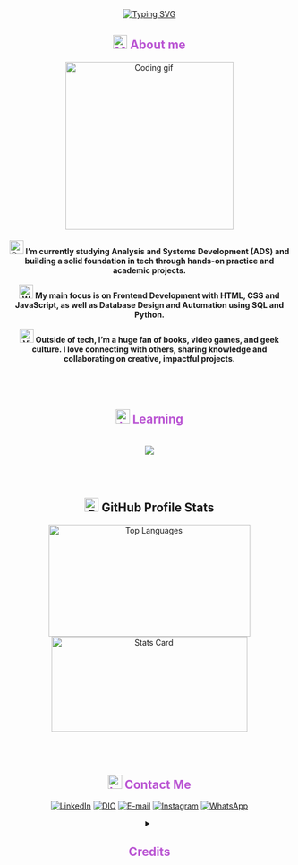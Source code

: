 <div align="center" style="text-align: center;">
  <a href="https://git.io/typing-svg">
    <img src="https://readme-typing-svg.herokuapp.com/?center=true&vCenter=true&color=BA55D3&lines=Wellcome!👋;%20My+name's+Paula+Alessandra+🙋🏻‍♀️" alt="Typing SVG">
  </a>

</div>
<h2 align="center" style="color: #BA55D3;"><img src="https://raw.githubusercontent.com/Tarikul-Islam-Anik/Telegram-Animated-Emojis/main/Objects/Magnifying%20Glass%20Tilted%20Left.webp" alt="Magnifying Glass Tilted Left" width="25" height="25"/> About me</h2>
<div>

<div align="center">
  <img src="https://media2.giphy.com/media/v1.Y2lkPTc5MGI3NjExYWpoc2hpaGloeGU5dnAzYmd6OXpqOHRhNG5vYXFtZm1zOWFoZHB4eiZlcD12MV9pbnRlcm5hbF9naWZfYnlfaWQmY3Q9Zw/LMcB8XospGZO8UQq87/giphy.gif" width="300" alt="Coding gif" />
</div>

<h4 align="center">
  <img src="https://raw.githubusercontent.com/Tarikul-Islam-Anik/Telegram-Animated-Emojis/main/Objects/Books.webp" alt="Books" width="25" height="25" />
  I’m currently studying Analysis and Systems Development (ADS) and building a solid foundation in tech through hands-on practice and academic projects.
  <br> </br>

  <img src="https://raw.githubusercontent.com/Tarikul-Islam-Anik/Telegram-Animated-Emojis/main/People/Woman%20Technologist.webp" alt="Woman Technologist" width="25" height="25" />
  My main focus is on Frontend Development with HTML, CSS and JavaScript, as well as Database Design and Automation using SQL and Python.
  <br> </br>

  <img src="https://raw.githubusercontent.com/Tarikul-Islam-Anik/Telegram-Animated-Emojis/main/Activity/Video%20Game.webp" alt="Video Game" width="25" height="25" />
  Outside of tech, I’m a huge fan of books, video games, and geek culture. I love connecting with others, sharing knowledge and collaborating on creative, impactful projects.
</h4>
</div>

<br> </br>

<h2 align="center" style="color: #BA55D3;"><img src="https://raw.githubusercontent.com/Tarikul-Islam-Anik/Telegram-Animated-Emojis/main/Objects/Laptop.webp" alt="Laptop" width="25" height="25" /> Learning</h2>
</br>
<div align="center">
  <img src="https://skillicons.dev/icons?i=git,github,visualstudio,vscode,pycharm,eclipse,figma,html,css,bootstrap,js,ts,vuejs,nodejs,angular,react,py,mysql,aws,cs,dotnet,java,autocad,notion,obsidian,postman,rabbitmq&perline=10" />
</div>


<br> </br>


<h2 align="center">
  <img src="https://raw.githubusercontent.com/Tarikul-Islam-Anik/Telegram-Animated-Emojis/main/Objects/Bar%20Chart.webp" alt="Bar Chart" width="25" height="25" />
  GitHub Profile Stats
</h2>

<div align="center">
  <a href="https://github.com/paulaalessandrars"><img src="https://github-readme-stats.vercel.app/api/top-langs/?username=paulaalessandrars&layout=compact&hide_border=true&theme=dracula" alt="Top Languages" width="360px" height="200px" /></a>
  <a href="https://github.com/paulaalessandrars"><img src="https://github-profile-summary-cards.vercel.app/api/cards/stats?username=paulaalessandrars&hide_border=true&theme=dracula" alt="Stats Card" width="350px" height="170px" /></a>
</div>


<br> </br>

<h2 align="center" style="color: #BA55D3;"><img src="https://raw.githubusercontent.com/Tarikul-Islam-Anik/Telegram-Animated-Emojis/main/Objects/Inbox%20Tray.webp" alt="Inbox Tray" width="25" height="25" /> Contact Me </h2>

<div align="center">


[![LinkedIn](https://img.shields.io/badge/-LinkedIn-0077B5?style=for-the-badge&logo=linkedin&logoColor=white)](https://www.linkedin.com/in/paula-alessandra-rodrigues-dos-santos-57586759/)
[![DIO](https://img.shields.io/badge/-%20DIO%20PROFILE-9932CC?style=for-the-badge)](https://www.dio.me/users/paulaalessandra_rodrigues_75255)
[![E-mail](https://img.shields.io/badge/-Email-F0F8FF?style=for-the-badge&logo=microsoft-outlook&logoColor=007BFF)](mailto:paulaalessandra_rodrigues@outlook.com)
[![Instagram](https://img.shields.io/badge/-Instagram-F08080?style=for-the-badge&logo=instagram&logoColor=white)](https://www.instagram.com/paulaalessandrars/)
[![WhatsApp](https://img.shields.io/badge/WhatsApp-25D366?style=for-the-badge&logo=whatsapp&logoColor=white)](https://wa.me/+5551981368934)


<details align="center">
  <summary><h2 align="center" style="color: #BA55D3;">Credits</summary> 
  - GitHub Stats by <a href="https://github.com/anuraghazra/github-readme-stats">anuraghazra</a>
  <br>
  - GitHub Streak by <a href="https://github.com/DenverCoder1/github-readme-streak-stats">DenverCoder1</a>
  <br>
  - GitHub Skill Icons by <a href="https://github.com/tandpfun/skill-icons.git">Thijs</a>
  <br>
</details>
